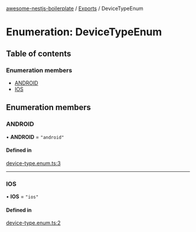 [awesome-nestjs-boilerplate](../README.md) / [Exports](../modules.md) / DeviceTypeEnum

# Enumeration: DeviceTypeEnum

## Table of contents

### Enumeration members

- [ANDROID](DeviceTypeEnum.md#android)
- [IOS](DeviceTypeEnum.md#ios)

## Enumeration members

### ANDROID

• **ANDROID** = `"android"`

#### Defined in

[device-type.enum.ts:3](https://github.com/klub-deepak/poc_doc_generation_3/blob/a592bb2/src/constants/device-type.enum.ts#L3)

___

### IOS

• **IOS** = `"ios"`

#### Defined in

[device-type.enum.ts:2](https://github.com/klub-deepak/poc_doc_generation_3/blob/a592bb2/src/constants/device-type.enum.ts#L2)
